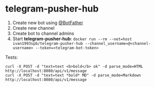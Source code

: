 
# telegram-pusher-hub

1. Create new bot using [@BotFather](//t.me/BotFather)
2. Create new channel
3. Create bot to channel admins
4. Start **telegram-pusher-hub**: `docker run --rm --net=host ivan1993spb/telegram-pusher-hub --channel_username=@<channel-username> --token=<telegram-bot-token>`

Tests:

```
curl -X POST -d "text=text <b>bold</b> ok" -d parse_mode=HTML http://localhost:8080/api/v1/message
curl -X POST -d "text=text *bold* MD" -d parse_mode=Markdown http://localhost:8080/api/v1/message
```
